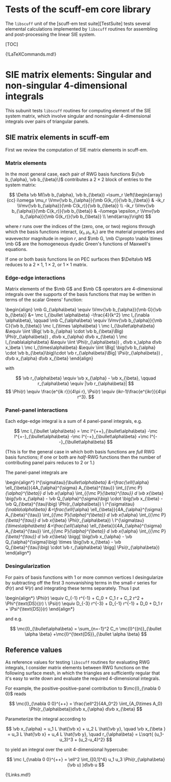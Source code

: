 <h1> Tests of the <span class=SC>scuff-em</span> core library </h1>

The `libscuff` unit of the [<span class=SC>scuff-em</span> test suite][TestSuite]
tests several elemental calculations implemented by `libscuff` routines
for assembling and post-processing the linear  SIE system.

[TOC]

{!LaTeXCommands.md!}

# SIE matrix elements: Singular and non-singular 4-dimensional integrals

This subunit tests `libscuff` routines for computing element of the SIE
system matrix, which involve singular and nonsingular 4-dimensional
integrals over pairs of triangular panels.

## SIE matrix elements in <span class=SC>scuff-em</span>

First we review the computation of SIE matrix elements in <span class=SC>scuff-em</span>.

### Matrix elements

In the most general case, each pair of RWG basis functions $\{\vb b_{\alpha}, \vb b_{\beta}\}$ 
contributes a $2\times 2$ block of entries to the system matrix:
<!----------------------------------------------------->
$$ \Delta \vb M(\vb b_{\alpha},  \vb b_{\beta})
   =\sum_r
    \left(\begin{array}{cc}
              i\omega \mu_r      \Vmv{\vb b_{\alpha}}{\mb G(k_r)}{\vb b_{\beta}} &
                      -ik_r      \Vmv{\vb b_{\alpha}}{\mb C(k_r)}{\vb b_{\beta}} \\
                      -ik_r      \Vmv{\vb b_{\alpha}}{\mb C(k_r)}{\vb b_{\beta}} &
             -i\omega \epsilon_r \Vmv{\vb b_{\alpha}}{\mb G(k_r)}{\vb b_{\beta}} \\
    \end{array}\right)
$$
<!----------------------------------------------------->
where $r$ runs over the indices of the (zero, one, or two) regions through which
the basis functions interact, $\{\epsilon_r, \mu_r, k_r\}$ are the material properties
and wavevector magnitude in region $r$, and $\mb G, \mb C\propto \nabla \times \mb G$
are the homogeneous dyadic Green's functions of Maxwell's equations.

If one or both basis functions lie on PEC surfaces then
$\Delta\vb M$ reduces to a $2\times 1$, $1\times 2$, or $1\times 1$ matrix.


### Edge-edge interactions

Matrix elements of the $\mb G$ and $\mb C$ operators are 4-dimensional integrals
over the supports of the basis functions that may be written in terms of the
scalar Greens' function:
<!----------------------------------------------------->
\begin{align}
 \mb G_{\alpha\beta} \equiv
  \Vmv{\vb b_{\alpha}}{\mb G}{\vb b_{\beta}}
&= \mc I_{\bullet \alpha\beta} -\frac{4}{k^2} \mc I_{\nabla \alpha\beta},
\qquad 
 \mb C_{\alpha\beta} \equiv
  \Vmv{\vb b_{\alpha}}{\mb C}{\vb b_{\beta}}
   \mc I_{\times \alpha\beta}
\\
\mc I_{\bullet\alpha\beta}
&\equiv \iint \Big( \vb b_{\alpha} \cdot \vb  b_{\beta}\Big) \Phi(r_{\alpha\beta}) \, d\vb x_{\alpha} d\vb x_{\beta}
\\
\mc I_{\nabla\alpha\beta}
&\equiv \iint \Phi(r_{\alpha\beta}) \, d\vb x_\alpha d\vb x_\beta
\\
\mc I_{\times\alpha\beta}
&\equiv \iint \Big[ \big(\vb b_{\alpha} \cdot \vb b_{\beta}\big)\cdot \vb r_{\alpha\beta}\Big]
 \Psi(r_{\alpha\beta}) \, d\vb x_{\alpha} d\vb x_{\beta}
\end{align}
<!----------------------------------------------------->
with
<!----------------------------------------------------->
$$ \vb r_{\alpha\beta} \equiv \vb x_{\alpha} - \vb x_{\beta},
   \qquad
   r_{\alpha\beta} \equiv |\vb r_{\alpha\beta}|
$$
$$ \Phi(r) \equiv \frac{e^{ik r}}{4\pi r},
   \Psi(r) \equiv (ikr-1)\frac{e^{ikr}}{4\pi r^3}.
$$
<!----------------------------------------------------->
<!----------------------------------------------------->

### Panel-panel interactions

Each edge-edge integral is a sum of 4 panel-panel integrals, e.g.

<!----------------------------------------------------->
$$ \mc I_{\bullet \alpha\beta}
=  \mc I^{++}_{\bullet\alpha\beta}
  -\mc I^{+-}_{\bullet\alpha\beta}
  -\mc I^{-+}_{\bullet\alpha\beta}
  +\mc I^{--}_{\bullet\alpha\beta}
$$
<!----------------------------------------------------->

(This is for the general case in which both basis functions are *full*
RWG basis functions; if one or both are *half*-RWG functions then the
number of contributing panel pairs reduces to 2 or 1.) 

The panel-panel integrals are
<!----------------------------------------------------->
\begin{align*}
 I^{\sigma\tau}_{\bullet\alpha\beta}
  &=\frac{\ell_{\alpha} \ell_{\beta}}{4A_{\alpha}^{\sigma} A_{\beta}^{\tau}}
     \int_{{\mc P}_{\alpha}^{\beta}} d \vb x_{\alpha}
     \int_{{\mc P}_{\beta}^{\tau}}   d \vb x_{\beta}
     \big(\vb x_{\alpha} - \vb Q_{\alpha}^{\sigma}\big) \cdot
     \big(\vb x_{\beta} - \vb Q_{\beta}^{\tau}\big) \Phi(r_{\alpha\beta})
\\
 I^{\sigma\tau}_{\nabla\alpha\beta}
  &=\frac{\ell_{\alpha} \ell_{\beta}}{4A_{\alpha}^{\sigma} A_{\beta}^{\tau}}
     \int_{{\mc P}_{\alpha}^{\beta}} d \vb x_{\alpha}
     \int_{{\mc P}_{\beta}^{\tau}} d \vb x_{\beta}
     \Phi(r_{\alpha\beta})
\\
 I^{\sigma\tau}_{\times\alpha\beta}
  &=\frac{\ell_{\alpha} \ell_{\beta}}{4A_{\alpha}^{\sigma} A_{\beta}^{\tau}}
     \int_{{\mc P}_{\alpha}^{\beta}} d \vb x_{\alpha}
     \int_{{\mc P}_{\beta}^{\tau}}   d \vb x_{\beta}
     \bigg[ \big(\vb x_{\alpha} - \vb Q_{\alpha}^{\sigma}\big)
             \times
             \big(\vb x_{\beta} - \vb Q_{\beta}^{\tau}\big)
             \cdot \vb r_{\alpha\beta}
     \bigg]
     \Psi(r_{\alpha\beta})
\end{align*}
<!----------------------------------------------------->

### Desingularization

For pairs of basis functions with 1 or more common vertices I
desingularize by subtracting off the first 3 nonvanishing terms
in the small-$r$ series for $\Phi(r)$ and $\Psi(r)$ and integrating
these terms separately.
Thus I put
<!----------------------------------------------------->
\begin{align*}
 \Phi(r) \equiv C_{-1} r^{-1} + C_0 + C_1 r + C_2 r^2  + \Phi^{\text{DS}{(r) \\
 \Psi(r) \equiv D_{-3} r^{-3} + D_{-1} r^{-1} + D_0 + D_1 r  + \Psi^{\text{DS}}(r)
\end{align*}
<!----------------------------------------------------->
and e.g.
<!----------------------------------------------------->
$$  \mc{I}_{\bullet\alpha\beta}
  = \sum_{n=-1}^2 C_n \mc{I}^{(n)}_{\bullet \alpha \beta}
                     +\mc{I}^{\text{DS}}_{\bullet \alpha \beta}
$$
<!----------------------------------------------------->

## Reference values

As reference values for testing `libscuff` routines for evaluating RWG integrals, I consider matrix elements between
RWG functions on the following surface mesh, in which the triangles are sufficiently regular that it's
easy to write down and evaluate the required 4-dimensional integrals.

For example, the positive-positive-panel contribution to $\mc{I}_{\nabla 0 0}$ reads
<!----------------------------------------------------->
$$ \mc{I}_{\nabla 0 0}^{++} = \frac{\ell^2}{4A_0^2}
   \iint_{A_0\times A_0} \Phi(r_{\alpha\beta})d\vb x_{\alpha} d\vb x_{\beta}
$$
<!----------------------------------------------------->
Parameterize the integral according to 
<!----------------------------------------------------->
$$ \vb x_{\alpha} = u_1 L \hat{\vb x} + u_2 L \hat{\vb y},
   \quad
   \vb x_{\beta } = u_3 L \hat{\vb x} + u_4 L \hat{\vb y}, 
   \quad
   r_{\alpha\beta} = L\sqrt{ (u_1-u_3)^3 + (u_2-u_4)^2}
$$
<!----------------------------------------------------->
to yield an integral over the unit 4-dimensional hypercube:
<!----------------------------------------------------->
$$
\mc I_{\nabla 0 0}^{++} = \ell^2 \int_{[0,1]^4} u_1 u_3 \Phi(r_{\alpha\beta}(\vb u)  )d\vb u
$$
<!----------------------------------------------------->

{!Links.md!}
